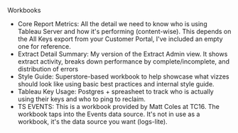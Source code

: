 Workbooks

+ Core Report Metrics: All the detail we need to know who is using Tableau Server and how it's performing (content-wise). This depends on the All Keys export from your Customer Portal, I've included an empty one for reference.
+ Extract Detail Summary: My version of the Extract Admin view. It shows extract activity, breaks down performance by complete/incomplete, and distribution of errors
+ Style Guide: Superstore-based workbook to help showcase what vizzes should look like using basic best practices and internal style guide.
+ Tableau Key Usage: Postgres + spreasheet to track who is actually using their keys and who to ping to reclaim.
+ TS EVENTS: This is a workbook provided by Matt Coles at TC16. The workbook taps into the Events data source. It's not in use as a workbook, it's the data source you want (logs-lite).